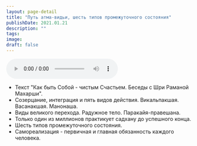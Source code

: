 ```yaml
---
layout: page-detail
title: "Путь атма-видьи, шесть типов промежуточного состояния"
publishDate: 2021.01.21
description: ""
tags:
image:
draft: false
---
```


<audio title="2021.01.21 - Путь атма-видьи, шесть типов промежуточного состояния.mp3" src="https://filer-api.advayta.org/v1.0/public/files/73763" controls=""></audio>

* Текст "Как быть Собой - чистым Счастьем. Беседы с Шри Раманой Махарши".
* Созерцание, интеграция и пять видов действия. Викальпакшая. Васанакшая. Манонаша.
* Виды великого перехода. Радужное тело. Паракайя-правешана.
* Только один из миллионов практикует садхану до успешного конца.
* Шесть типов промежуточного состояния.
* Самореализация - первичная и главная обязанность каждого человека.

  
